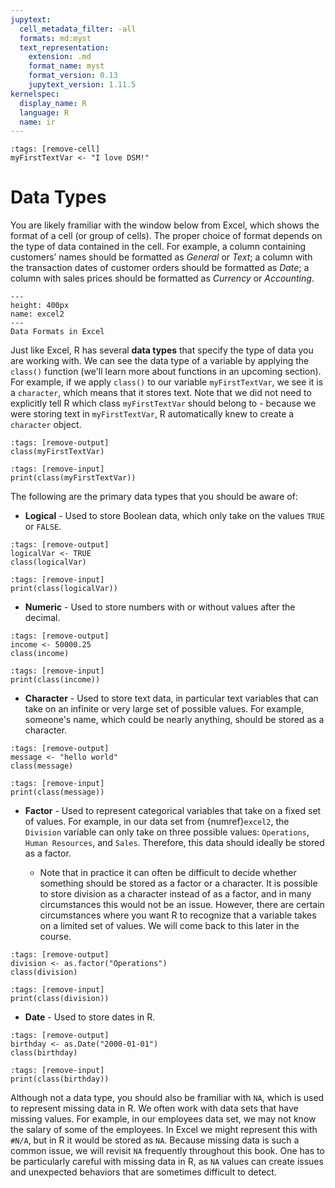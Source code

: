 ```yaml
---
jupytext:
  cell_metadata_filter: -all
  formats: md:myst
  text_representation:
    extension: .md
    format_name: myst
    format_version: 0.13
    jupytext_version: 1.11.5
kernelspec:
  display_name: R
  language: R
  name: ir
---
```



```{code-cell}
:tags: [remove-cell]
myFirstTextVar <- "I love DSM!"
```

# Data Types

You are likely framiliar with the window below from Excel, which shows the format of a cell (or group of cells). The proper choice of format depends on the type of data contained in the cell. For example, a column containing customers’ names should be formatted as *General* or *Text*; a column with the transaction dates of customer orders should be formatted as *Date*; a column with sales prices should be formatted as *Currency* or *Accounting*.

```{figure} ../images/Excel_Formats.png
---
height: 400px
name: excel2
---
Data Formats in Excel
```

Just like Excel, R has several **data types** that specify the type of data you are working with. We can see the data type of a variable by applying the `class()` function (we'll learn more about functions in an upcoming section). For example, if we apply `class()` to our variable `myFirstTextVar`, we see it is a `character`, which means that it stores text. Note that we did not need to explicitly tell R which class `myFirstTextVar` should belong to - because we were storing text in `myFirstTextVar`, R automatically knew to create a `character` object.

```{code-cell}
:tags: [remove-output]
class(myFirstTextVar)
```

```{code-cell}
:tags: [remove-input]
print(class(myFirstTextVar))
```

The following are the primary data types that you should be aware of:

+ **Logical** - Used to store Boolean data, which only take on the values `TRUE` or `FALSE`. 

```{code-cell}
:tags: [remove-output]
logicalVar <- TRUE
class(logicalVar)
```

```{code-cell}
:tags: [remove-input]
print(class(logicalVar))
```

+ **Numeric** - Used to store numbers with or without values after the decimal. 

```{code-cell}
:tags: [remove-output]
income <- 50000.25
class(income)
```

```{code-cell}
:tags: [remove-input]
print(class(income))
```

+ **Character** - Used to store text data, in particular text variables that can take on an infinite or very large set of possible values. For example, someone's name, which could be nearly anything, should be stored as a character.

```{code-cell}
:tags: [remove-output]
message <- "hello world"
class(message)
```

```{code-cell}
:tags: [remove-input]
print(class(message))
```

+ **Factor** - Used to represent categorical variables that take on a fixed set of values. For example, in our data set from  {numref}`excel2`, the `Division` variable can only take on three possible values: `Operations`, `Human Resources`, and `Sales`. Therefore, this data should ideally be stored as a factor.

	+ Note that in practice it can often be difficult to decide whether something should be stored as a factor or a character. It is possible to store division as a character instead of as a factor, and in many circumstances this would not be an issue. However, there are certain circumstances where you want R to recognize that a variable takes on a limited set of values. We will come back to this later in the course.

```{code-cell}
:tags: [remove-output]
division <- as.factor("Operations")
class(division)
```

```{code-cell}
:tags: [remove-input]
print(class(division))
```

+ **Date** - Used to store dates in R.

```{code-cell}
:tags: [remove-output]
birthday <- as.Date("2000-01-01")
class(birthday)
```

```{code-cell}
:tags: [remove-input]
print(class(birthday))
```

Although not a data type, you should also be framiliar with `NA`, which is used to represent missing data in R. We often work with data sets that have missing values. For example, in our employees data set, we may not know the salary of some of the employees. In Excel we might represent this with `#N/A`, but in R it would be stored as `NA`. Because missing data is such a common issue, we will revisit `NA` frequently throughout this book. One has to be particularly careful with missing data in R, as `NA` values can create issues and unexpected behaviors that are sometimes difficult to detect.